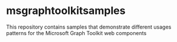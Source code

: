 # msgraphtoolkitsamples
This repository contains samples that demonstrate different usages patterns for the Microsoft Graph Toolkit web components


